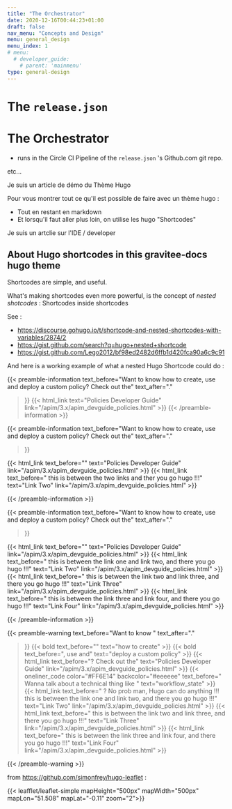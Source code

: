 ```yaml
---
title: "The Orchestrator"
date: 2020-12-16T00:44:23+01:00
draft: false
nav_menu: "Concepts and Design"
menu: general_design
menu_index: 1
# menu:
  # developer_guide:
    # parent: 'mainmenu'
type: general-design
---
```


# The `release.json`


# The Orchestrator

* runs in the Circle CI Pipeline of the `release.json` 's Github.com git repo.

etc...


Je suis un article de démo du Thème Hugo

Pour vous montrer tout ce qu'il est possible de faire avec un thème hugo :

* Tout en restant en markdown
* Et lorsqu'il faut aller plus loin, on utilise les hugo "Shortcodes"

Je suis un artclie sur l'IDE / developer


## About Hugo shortcodes in this gravitee-docs hugo theme

Shortcodes are simple, and useful.

What's making shortcodes even more powerful, is the concept of _nested shotcodes_ : Shortcodes inside shortcodes

See :
* https://discourse.gohugo.io/t/shortcode-and-nested-shortcodes-with-variables/2874/2
* https://gist.github.com/search?q=hugo+nested+shortcode
* https://gist.github.com/Lego2012/bf98ed2482d6ffb1d420fca90a6c9c91


And here is a working example of what a nested Hugo Shortcode could do :

{{< preamble-information
  text_before="Want to know how to create, use and deploy a custom policy? Check out the"
  text_after="."

  >}}
{{< html_link text="Policies Developer Guide" link="/apim/3.x/apim_devguide_policies.html" >}}
{{< /preamble-information >}}


{{< preamble-information
  text_before="Want to know how to create, use and deploy a custom policy? Check out the"
  text_after="."
  >}}

  {{< html_link text_before="" text="Policies Developer Guide" link="/apim/3.x/apim_devguide_policies.html" >}}
  {{< html_link text_before=" this is between the two links and ther you go hugo !!!" text="Link Two" link="/apim/3.x/apim_devguide_policies.html" >}}

{{< /preamble-information >}}

{{< preamble-information
  text_before="Want to know how to create, use and deploy a custom policy? Check out the"
  text_after="."
  >}}

  {{< html_link text_before="" text="Policies Developer Guide" link="/apim/3.x/apim_devguide_policies.html" >}}
  {{< html_link text_before=" this is between the link one and link two, and there you go hugo !!!" text="Link Two" link="/apim/3.x/apim_devguide_policies.html" >}}
  {{< html_link text_before=" this is between the link two and link three, and there you go hugo !!!" text="Link Three" link="/apim/3.x/apim_devguide_policies.html" >}}
  {{< html_link text_before=" this is between the link three and link four, and there you go hugo !!!" text="Link Four" link="/apim/3.x/apim_devguide_policies.html" >}}

{{< /preamble-information >}}

{{< preamble-warning
  text_before="Want to know "
  text_after="."
  >}}
  {{< bold text_before="" text="how to create" >}}
  {{< bold text_before=", use and" text="deploy a custom policy" >}}
  {{< html_link text_before="? Check out the" text="Policies Developer Guide" link="/apim/3.x/apim_devguide_policies.html" >}}
  {{< oneliner_code color="#FF6E14" backcolor="#eeeeee" text_before=" Wanna talk about a technical thing like " text="workflow_state" >}}
  {{< html_link text_before="  ? No prob man, Hugo can do anything  !!! this is between the link one and link two, and there you go hugo !!!" text="Link Two" link="/apim/3.x/apim_devguide_policies.html" >}}
  {{< html_link text_before=" this is between the link two and link three, and there you go hugo !!!" text="Link Three" link="/apim/3.x/apim_devguide_policies.html" >}}
  {{< html_link text_before=" this is between the link three and link four, and there you go hugo !!!" text="Link Four" link="/apim/3.x/apim_devguide_policies.html" >}}

{{< /preamble-warning >}}

from https://github.com/simonfrey/hugo-leaflet :

{{< leafflet/leaflet-simple mapHeight="500px" mapWidth="500px" mapLon="51.508" mapLat="-0.11" zoom="2">}}
